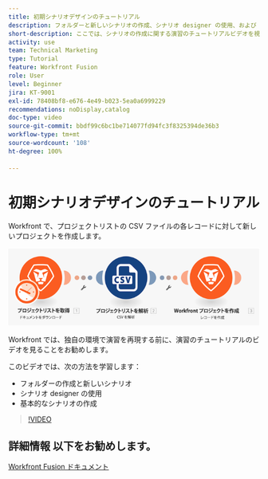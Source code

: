 ```yaml
---
title: 初期シナリオデザインのチュートリアル
description: フォルダーと新しいシナリオの作成、シナリオ designer の使用、および  [!DNL Adobe Workfront Fusion] での基本的なシナリオの作成方法を説明します。
short-description: ここでは、シナリオの作成に関する演習のチュートリアルビデオを視聴できます。
activity: use
team: Technical Marketing
type: Tutorial
feature: Workfront Fusion
role: User
level: Beginner
jira: KT-9001
exl-id: 78408bf8-e676-4e49-b023-5ea0a6999229
recommendations: noDisplay,catalog
doc-type: video
source-git-commit: bbdf99c6bc1be714077fd94fc3f8325394de36b3
workflow-type: tm+mt
source-wordcount: '108'
ht-degree: 100%

---
```


# 初期シナリオデザインのチュートリアル

Workfront で、プロジェクトリストの CSV ファイルの各レコードに対して新しいプロジェクトを作成します。

![Fusion シナリオの画像](assets/understand-the-basics-1.png)

Workfront では、独自の環境で演習を再現する前に、演習のチュートリアルのビデオを見ることをお勧めします。

このビデオでは、次の方法を学習します：

* フォルダーの作成と新しいシナリオ
* シナリオ designer の使用
* 基本的なシナリオの作成

>[!VIDEO](https://video.tv.adobe.com/v/3415975/?quality=12&learn=on&enablevpops=1&captions=jpn)


## 詳細情報 以下をお勧めします。

[Workfront Fusion ドキュメント](https://experienceleague.adobe.com/ja/docs/workfront-fusion/using/get-started-with-fusion/understand-workfront-fusion/workfront-fusion-overview)
